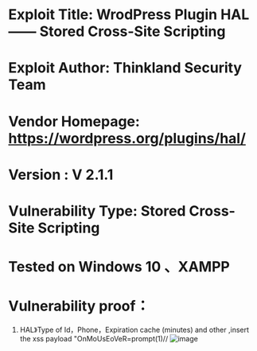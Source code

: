 # Exploit Title: WrodPress Plugin HAL —— Stored Cross-Site Scripting
# Exploit Author: Thinkland Security Team
# Vendor Homepage: https://wordpress.org/plugins/hal/
# Version :  V 2.1.1
# Vulnerability Type: Stored Cross-Site Scripting
# Tested on Windows 10 、XAMPP
# Vulnerability proof：  
1. HAL》Type of Id，Phone，Expiration cache (minutes) and other ,insert the xss payload "OnMoUsEoVeR=prompt(1)//
![image]()  